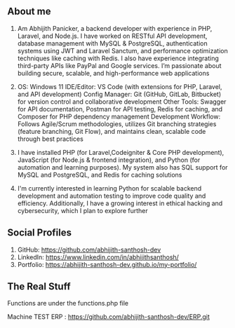 ## About me

1. Am Abhijith Panicker, a backend developer with experience in PHP, Laravel, and Node.js. I have worked on RESTful API development, database management with MySQL & PostgreSQL, authentication systems using JWT and Laravel Sanctum, and performance optimization techniques like caching with Redis. I also have experience integrating third-party APIs like PayPal and Google services. I’m passionate about building secure, scalable, and high-performance web applications

2. OS: Windows 11
IDE/Editor: VS Code (with extensions for PHP, Laravel, and API development)
Config Manager: Git (GitHub, GitLab, Bitbucket) for version control and collaborative development
Other Tools: Swagger for API documentation, Postman for API testing, Redis for caching, and Composer for PHP dependency management
Development Workflow: Follows Agile/Scrum methodologies, utilizes Git branching strategies (feature branching, Git Flow), and maintains clean, scalable code through best practices

3. I have installed PHP (for Laravel,Codeigniter & Core PHP development), JavaScript (for Node.js & frontend integration), and Python (for automation and learning purposes). My system also has SQL support for MySQL and PostgreSQL, and Redis for caching solutions

4. I'm currently interested in learning Python for scalable backend development and automation testing to improve code quality and efficiency. Additionally, I have a growing interest in ethical hacking and cybersecurity, which I plan to explore further

## Social Profiles 

1. GitHub: https://github.com/abhijith-santhosh-dev
2. LinkedIn: https://www.linkedin.com/in/abhijithsanthosh/
3. Portfolio: https://abhijith-santhosh-dev.github.io/my-portfolio/

## The Real Stuff

Functions are under the functions.php file

Machine TEST ERP : https://github.com/abhijith-santhosh-dev/ERP.git

